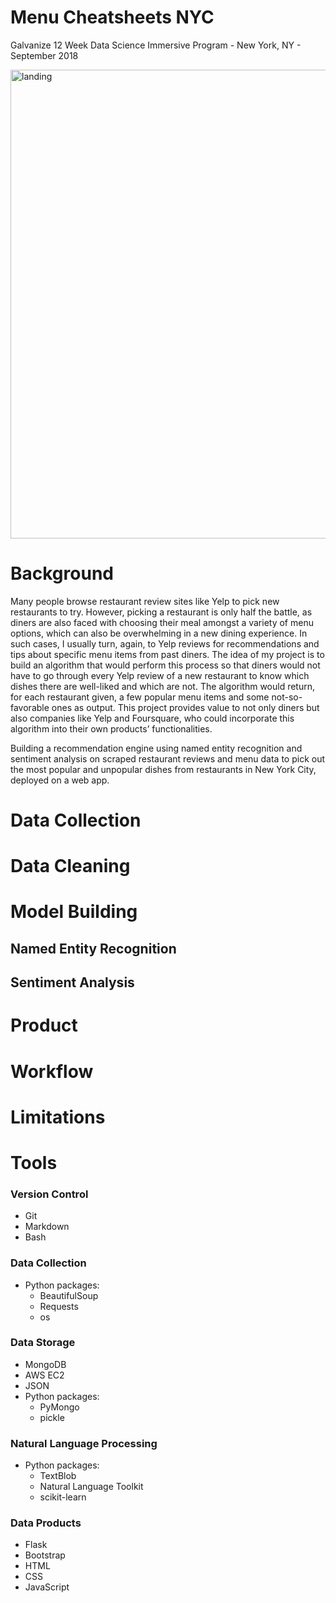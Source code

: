 # Menu Cheatsheets NYC
Galvanize 12 Week Data Science Immersive Program - New York, NY - September 2018

<img src="img/landing.png" alt="landing" width="750"/>

# Background
Many people browse restaurant review sites like Yelp to pick new restaurants to try. However, picking a restaurant is only half the battle, as diners are also faced with choosing their meal amongst a variety of menu options, which can also be overwhelming in a new dining experience. In such cases, I usually turn, again, to Yelp reviews for recommendations and tips about specific menu items from past diners. The idea of my project is to build an algorithm that would perform this process so that diners would not have to go through every Yelp review of a new restaurant to know which dishes there are well-liked and which are not. The algorithm would return, for each restaurant given, a few popular menu items and some not-so-favorable ones as output. This project provides value to not only diners but also companies like Yelp and Foursquare, who could incorporate this algorithm into their own products’ functionalities.

Building a recommendation engine using named entity recognition and sentiment analysis on scraped restaurant reviews and menu data to pick out the most popular and unpopular dishes from restaurants in New York City, deployed on a web app.

# Data Collection

# Data Cleaning

# Model Building

## Named Entity Recognition

## Sentiment Analysis

# Product

# Workflow

# Limitations


# Tools

### Version Control
- Git
- Markdown
- Bash

### Data Collection
- Python packages:
  - BeautifulSoup
  - Requests
  - os

### Data Storage
- MongoDB
- AWS EC2
- JSON
- Python packages:
  - PyMongo
  - pickle

### Natural Language Processing
- Python packages:
  - TextBlob
  - Natural Language Toolkit
  - scikit-learn

### Data Products
- Flask
- Bootstrap
- HTML
- CSS
- JavaScript
